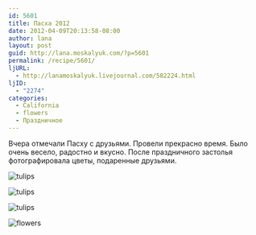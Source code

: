 ```yaml
---
id: 5601
title: Пасха 2012
date: 2012-04-09T20:13:58-08:00
author: lana
layout: post
guid: http://lana.moskalyuk.com/?p=5601
permalink: /recipe/5601/
ljURL:
  - http://lanamoskalyuk.livejournal.com/582224.html
ljID:
  - "2274"
categories:
  - California
  - flowers
  - Праздничное
---
```

Вчера отмечали Пасху с друзьями. Провели прекрасно время. Было очень весело, радостно и вкусно. После праздничного застолья фотографировала цветы, подаренные друзьями.

![tulips](http://farm6.staticflickr.com/5240/6917021054_b626e33fe1_z.jpg) 

![tulips](http://farm8.staticflickr.com/7185/6917024948_2e8de38262_z.jpg) 

![tulips](http://farm6.staticflickr.com/5463/6917023768_7fbd39ef13_z.jpg) 

![flowers](http://farm8.staticflickr.com/7074/6917027100_eb04a9c037_z.jpg)